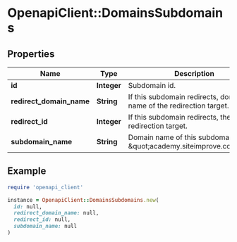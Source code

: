 # OpenapiClient::DomainsSubdomains

## Properties

| Name | Type | Description | Notes |
| ---- | ---- | ----------- | ----- |
| **id** | **Integer** | Subdomain id.   |  |
| **redirect_domain_name** | **String** | If this subdomain redirects, domain name of the redirection target. | [optional] |
| **redirect_id** | **Integer** | If this subdomain redirects, the Id of the redirection target. | [optional] |
| **subdomain_name** | **String** | Domain name of this subdomain, e.g. \&quot;academy.siteimprove.com\&quot;. | [optional] |

## Example

```ruby
require 'openapi_client'

instance = OpenapiClient::DomainsSubdomains.new(
  id: null,
  redirect_domain_name: null,
  redirect_id: null,
  subdomain_name: null
)
```

